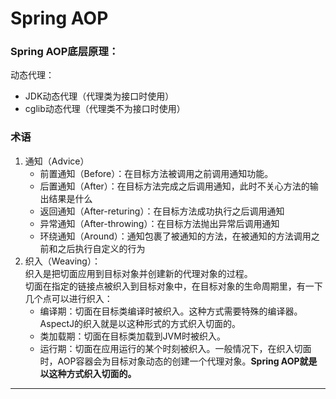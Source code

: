 # Spring AOP
### Spring AOP底层原理：
动态代理：
- JDK动态代理（代理类为接口时使用）
- cglib动态代理（代理类不为接口时使用）
### 术语
1. 通知（Advice）
    - 前置通知（Before）：在目标方法被调用之前调用通知功能。
    - 后置通知（After）：在目标方法完成之后调用通知，此时不关心方法的输出结果是什么
    - 返回通知（After-returing）：在目标方法成功执行之后调用通知
    - 异常通知（After-throwing）：在目标方法抛出异常后调用通知
    - 环绕通知（Around）：通知包裹了被通知的方法，在被通知的方法调用之前和之后执行自定义的行为
2. 织入（Weaving）：  
    织入是把切面应用到目标对象并创建新的代理对象的过程。  
    切面在指定的链接点被织入到目标对象中，在目标对象的生命周期里，有一下几个点可以进行织入：
    - 编译期：切面在目标类编译时被织入。这种方式需要特殊的编译器。AspectJ的织入就是以这种形式的方式织入切面的。
    - 类加载期：切面在目标类加载到JVM时被织入。
    - 运行期：切面在应用运行的某个时刻被织入。一般情况下，在织入切面时，AOP容器会为目标对象动态的创建一个代理对象。**Spring AOP就是以这种方式织入切面的。**


* * *
